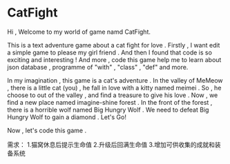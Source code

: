 # CatFight

Hi , Welcome to my world of game namd CatFight.

This is a text adventure game about a cat fight for love . Firstly , I want edit a simple game to please my girl friend . And then I found that code is so exciting and interesting ! And more , code this game help me to learn about json database , programme of "with" , "class" , "def" and more.

In my imagination , this game is a cat's adventure . In the valley of MeMeow , there is a little cat (you) , he fall in love with a kitty named meimei . So , he choose to out of the valley , and find a treasure to give his love . Now , we find a new place named imagine-shine forest . In the front of the forest , there is a horrible wolf named Big Hungry Wolf . We need to defeat Big Hungry Wolf to gain a diamond . Let's Go!
 
Now , let's code this game . 

需求：
1.猫窝休息后提示生命值
2.升级后回满生命值
3.增加可供收集的成就和装备系统
